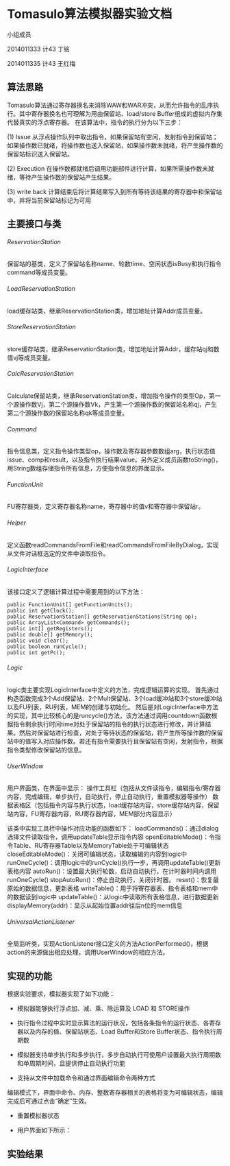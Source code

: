 # Tomasulo算法模拟器实验文档

小组成员

2014011333 计43 丁铭 

2014011335 计43 王红梅

## 算法思路
Tomasulo算法通过寄存器换名来消除WAW和WAR冲突，从而允许指令的乱序执行。其中寄存器换名也可理解为用由保留站、load/store Buffer组成的虚拟内存集代替真实的浮点寄存器。
在该算法中，指令的执行分为以下三步：

(1) Issue
从浮点操作队列中取出指令，如果保留站有空闲，发射指令到保留站；
如果操作数已就绪，将操作数也送入保留站，如果操作数未就绪，将产生操作数的保留站标识送入保留站。

(2) Execution
在操作数都就绪后调用功能部件进行计算，如果所需操作数未就绪，等待产生操作数的保留站产生结果。

(3) write back
计算结束后将计算结果写入到所有等待该结果的寄存器中和保留站中，并将当前保留站标记为可用

## 主要接口与类
###### ReservationStation
保留站的基类，定义了保留站名称name、轮数time、空闲状态isBusy和执行指令command等成员变量。
###### LoadReservationStation
load缓存站类，继承ReservationStation类，增加地址计算Addr成员变量。
###### StoreReservationStation
store缓存站类，继承ReservationStation类，增加地址计算Addr，缓存站qj和数值vj等成员变量。
###### CalcReservationStation
Calculate保留站类，继承ReservationStation类，增加指令操作的类型Op，第一个源操作数Vj，第二个源操作数Vk，产生第一个源操作数的保留站名称qj，产生第二个源操作数的保留站名称qk等成员变量。
###### Command
指令信息类，定义指令操作类型op，操作数及寄存器参数数组arg，执行状态值issue、comp和result，以及指令执行结果value。另外定义成员函数toString()，用String数组存储指令所有信息，方便指令信息的界面显示。
###### FunctionUnit
FU寄存器类，定义寄存器名称name，寄存器中的值v和寄存器中保留站r。
###### Helper
定义函数readCommandsFromFile和readCommandsFromFileByDialog，实现从文件对话框选定的文件中读取指令。
###### LogicInterface
该接口定义了逻辑计算过程中需要用到的以下方法：

```
public FunctionUnit[] getFunctionUnits();
public int getClock();
public ReservationStation[] getReservationStations(String op);
public ArrayList<Command> getCommands();
public int[] getRegisters();
public double[] getMemory();
public void clear();
public boolean runCycle();
public int getPc();
```
###### Logic
logic类主要实现LogicInterface中定义的方法，完成逻辑运算的实现。
首先通过构造函数完成3个Add保留站、2个Mult保留站、3个load缓冲站和3个store缓冲站以及FU列表，RU列表，MEM的创建与初始化。
然后是对LogicInterface中方法的实现，其中比较核心的是runcycle()方法，该方法通过调用countdown函数根据指令剩余执行时间time对处于保留站的指令的执行状态进行修改，并计算结果。然后对保留站进行检查，对处于等待状态的保留站，将产生所等操作数的保留站中的值写入对应操作数。若还有指令需要执行且保留站有空闲，发射指令，根据指令类型修改保留站的信息。

###### UserWindow
用户界面类，在界面中显示：
操作工具栏（包括从文件读指令，编辑指令/寄存器内容，完成编辑，单步执行，自动执行，停止自动执行，重置模拟器等操作）
数据表格区（包括指令内容与执行状态，load缓存站内容，store缓存站内容，保留站内容，FU寄存器内容，RU寄存器内容，MEM部分内容显示）

该类中实现工具栏中操作对应功能的函数如下：
loadCommands()：通过dialog选择文件读取指令，调用updateTable显示指令内容
openEditableMode()：令指令Table、RU寄存器Table以及MemoryTable处于可编辑状态
closeEditableMode()：关闭可编辑状态，读取编辑的内容到logic中
runOneCycle()：调用logic中的runCycle()执行一步，再调用updateTable()更新表格内容
autoRun()：设置最大执行轮数，启动自动执行，在计时器时间内调用runOneCycle()
stopAutoRun()：停止自动执行，关闭计时器。
reset()：恢复最原始的数据信息，更新表格
writeTable()：用于将寄存器表、指令表格和mem中的数据读到logic中
updateTable()：从logic中读取所有表格信息，进行数据更新
displayMemory(addr)：显示从起始位置addr往后n位的mem信息
###### UniversalActionListener
全局监听类，实现ActionListener接口定义的方法ActionPerformed()，根据action的来源做出相应处理，调用UserWindow的相应方法。

## 实现的功能

根据实验要求，模拟器实现了如下功能：

* 模拟器能够执行浮点加、减、乘、除运算及 LOAD 和 STORE操作

* 执行指令过程中实时显示算法的运行状况，包括各条指令的运行状态、各寄存器以及内存的值、保留站状态、Load Buffer和Store Buffer状态、指令执行周期数

* 模拟器支持单步执行和多步执行，多步自动执行可使用户设置最大执行周期数和单周期时间，且提供停止自动执行功能

* 支持从文件中加载命令和通过界面编辑命令两种方式

 编辑模式下，界面中命令、内存、整数寄存器相关的表格将变为可编辑状态，编辑完成后可通过点击“确定”生效。

* 重置模拟器状态

* 用户界面如下所示：


## 实验结果
